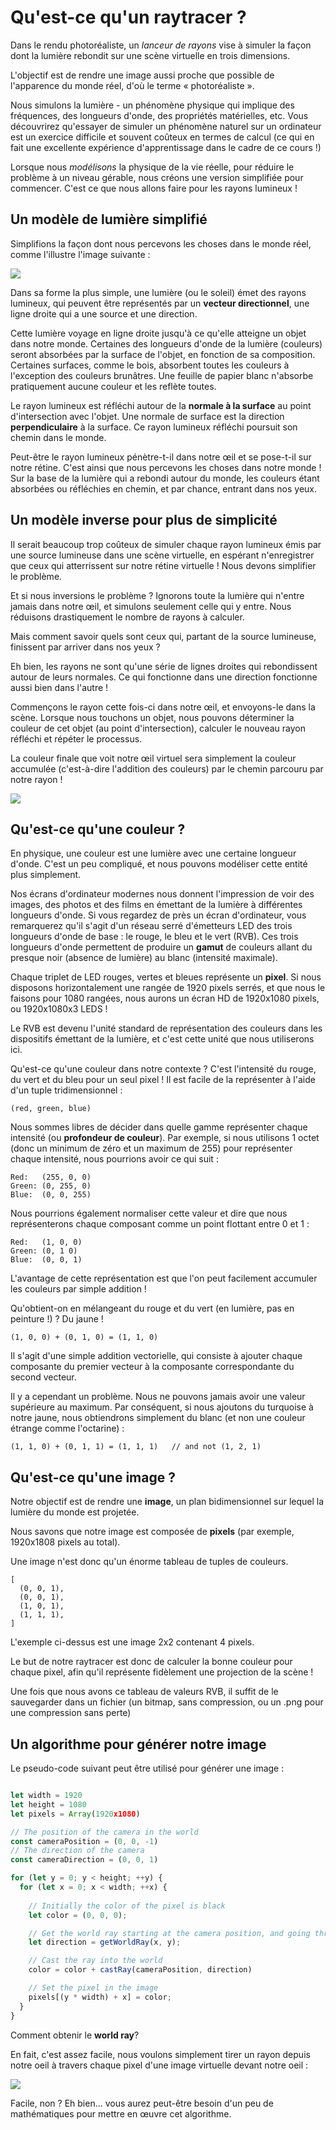 # Qu'est-ce qu'un raytracer ?

Dans le rendu photoréaliste, un *lanceur de rayons* vise à simuler la façon dont la lumière rebondit sur une scène virtuelle en trois dimensions.

L'objectif est de rendre une image aussi proche que possible de l'apparence du monde réel, d'où le terme « photoréaliste ».

Nous simulons la lumière - un phénomène physique qui implique des fréquences, des longueurs d'onde, des propriétés matérielles, etc. Vous découvrirez qu'essayer de simuler un phénomène naturel sur un ordinateur est un exercice difficile et souvent coûteux en termes de calcul (ce qui en fait une excellente expérience d'apprentissage dans le cadre de ce cours !)

Lorsque nous *modélisons* la physique de la vie réelle, pour réduire le problème à un niveau gérable, nous créons une version simplifiée pour commencer. C'est ce que nous allons faire pour les rayons lumineux !


## Un modèle de lumière simplifié

Simplifions la façon dont nous percevons les choses dans le monde réel, comme l'illustre l'image suivante :

![](./img/light.png)

Dans sa forme la plus simple, une lumière (ou le soleil) émet des rayons lumineux, qui peuvent être représentés par un **vecteur directionnel**, une ligne droite qui a une source et une direction.

Cette lumière voyage en ligne droite jusqu'à ce qu'elle atteigne un objet dans notre monde. Certaines des longueurs d'onde de la lumière (couleurs) seront absorbées par la surface de l'objet, en fonction de sa composition. Certaines surfaces, comme le bois, absorbent toutes les couleurs à l'exception des couleurs brunâtres. Une feuille de papier blanc n'absorbe pratiquement aucune couleur et les reflète toutes. 

Le rayon lumineux est réfléchi autour de la **normale à la surface** au point d'intersection avec l'objet. Une normale de surface est la direction **perpendiculaire** à la surface. Ce rayon lumineux réfléchi poursuit son chemin dans le monde.

Peut-être le rayon lumineux pénètre-t-il dans notre œil et se pose-t-il sur notre rétine. C'est ainsi que nous percevons les choses dans notre monde ! Sur la base de la lumière qui a rebondi autour du monde, les couleurs étant absorbées ou réfléchies en chemin, et par chance, entrant dans nos yeux.


## Un modèle inverse pour plus de simplicité

Il serait beaucoup trop coûteux de simuler chaque rayon lumineux émis par une source lumineuse dans une scène virtuelle, en espérant n'enregistrer que ceux qui atterrissent sur notre rétine virtuelle ! Nous devons simplifier le problème. 

Et si nous inversions le problème ? Ignorons toute la lumière qui n'entre jamais dans notre œil, et simulons seulement celle qui y entre. Nous réduisons drastiquement le nombre de rayons à calculer.

Mais comment savoir quels sont ceux qui, partant de la source lumineuse, finissent par arriver dans nos yeux ?

Eh bien, les rayons ne sont qu'une série de lignes droites qui rebondissent autour de leurs normales. Ce qui fonctionne dans une direction fonctionne aussi bien dans l'autre !

Commençons le rayon cette fois-ci dans notre œil, et envoyons-le dans la scène. Lorsque nous touchons un objet, nous pouvons déterminer la couleur de cet objet (au point d'intersection), calculer le nouveau rayon réfléchi et répéter le processus.

La couleur finale que voit notre œil virtuel sera simplement la couleur accumulée (c'est-à-dire l'addition des couleurs) par le chemin parcouru par notre rayon !


![](./img/simple-raytracing.png)

## Qu'est-ce qu'une couleur ?

En physique, une couleur est une lumière avec une certaine longueur d'onde. C'est un peu compliqué, et nous pouvons modéliser cette entité plus simplement.

Nos écrans d'ordinateur modernes nous donnent l'impression de voir des images, des photos et des films en émettant de la lumière à différentes longueurs d'onde. Si vous regardez de près un écran d'ordinateur, vous remarquerez qu'il s'agit d'un réseau serré d'émetteurs LED des trois longueurs d'onde de base : le rouge, le bleu et le vert (RVB). Ces trois longueurs d'onde permettent de produire un **gamut** de couleurs allant du presque noir (absence de lumière) au blanc (intensité maximale).

Chaque triplet de LED rouges, vertes et bleues représente un **pixel**. Si nous disposons horizontalement une rangée de 1920 pixels serrés, et que nous le faisons pour 1080 rangées, nous aurons un écran HD de 1920x1080 pixels, ou 1920x1080x3 LEDS !

Le RVB est devenu l'unité standard de représentation des couleurs dans les dispositifs émettant de la lumière, et c'est cette unité que nous utiliserons ici. 

Qu'est-ce qu'une couleur dans notre contexte ? C'est l'intensité du rouge, du vert et du bleu pour un seul pixel ! Il est facile de la représenter à l'aide d'un tuple tridimensionnel :

`(red, green, blue)`

Nous sommes libres de décider dans quelle gamme représenter chaque intensité (ou **profondeur de couleur**). Par exemple, si nous utilisons 1 octet (donc un minimum de zéro et un maximum de 255) pour représenter chaque intensité, nous pourrions avoir ce qui suit :

```
Red:   (255, 0, 0)
Green: (0, 255, 0)
Blue:  (0, 0, 255)
```

Nous pourrions également normaliser cette valeur et dire que nous représenterons chaque composant comme un point flottant entre 0 et 1 :


```
Red:   (1, 0, 0)
Green: (0, 1 0)
Blue:  (0, 0, 1)
```

L'avantage de cette représentation est que l'on peut facilement accumuler les couleurs par simple addition !

Qu'obtient-on en mélangeant du rouge et du vert (en lumière, pas en peinture !) ? Du jaune !


```
(1, 0, 0) + (0, 1, 0) = (1, 1, 0)
```

Il s'agit d'une simple addition vectorielle, qui consiste à ajouter chaque composante du premier vecteur à la composante correspondante du second vecteur.

Il y a cependant un problème. Nous ne pouvons jamais avoir une valeur supérieure au maximum. Par conséquent, si nous ajoutons du turquoise à notre jaune, nous obtiendrons simplement du blanc (et non une couleur étrange comme l'octarine) :


```
(1, 1, 0) + (0, 1, 1) = (1, 1, 1)   // and not (1, 2, 1)
```

## Qu'est-ce qu'une image ?

Notre objectif est de rendre une **image**, un plan bidimensionnel sur lequel la lumière du monde est projetée.

Nous savons que notre image est composée de **pixels** (par exemple, 1920x1808 pixels au total).

Une image n'est donc qu'un énorme tableau de tuples de couleurs.


```
[
  (0, 0, 1),
  (0, 0, 1),
  (1, 0, 1),
  (1, 1, 1),
]
```

L'exemple ci-dessus est une image 2x2 contenant 4 pixels.

Le but de notre raytracer est donc de calculer la bonne couleur pour chaque pixel, afin qu'il représente fidèlement une projection de la scène !

Une fois que nous avons ce tableau de valeurs RVB, il suffit de le sauvegarder dans un fichier (un bitmap, sans compression, ou un .png pour une compression sans perte)



## Un algorithme pour générer notre image

Le pseudo-code suivant peut être utilisé pour générer une image :


```ts

let width = 1920
let height = 1080
let pixels = Array(1920x1080)

// The position of the camera in the world
const cameraPosition = (0, 0, -1)
// The direction of the camera
const cameraDirection = (0, 0, 1)

for (let y = 0; y < height; ++y) {
  for (let x = 0; x < width; ++x) {
    
    // Initially the color of the pixel is black
    let color = (0, 0, 0);

    // Get the world ray starting at the camera position, and going through the current pixel
    let direction = getWorldRay(x, y);

    // Cast the ray into the world
    color = color + castRay(cameraPosition, direction)

    // Set the pixel in the image
    pixels[(y * width) + x] = color;
  }
}

```

Comment obtenir le **world ray**?

En fait, c'est assez facile, nous voulons simplement tirer un rayon depuis notre oeil à travers chaque pixel d'une image virtuelle devant notre oeil :

![](./img/image-ray.png)


Facile, non ? Eh bien... vous aurez peut-être besoin d'un peu de mathématiques pour mettre en œuvre cet algorithme.

